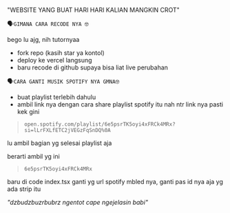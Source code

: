 "WEBSITE YANG BUAT HARI HARI KALIAN MANGKIN CROT"

🗣️`GIMANA CARA RECODE NYA 🤓`

bego lu ajg, nih tutornyaa

- fork repo (kasih star ya kontol)
- deploy ke vercel langsung
- baru recode di github supaya bisa liat live perubahan


🗣️`CARA GANTI MUSIK SPOTIFY NYA GMNA🤓`
- buat playlist terlebih dahulu
- ambil link nya dengan cara share playlist spotify itu
nah ntr link nya pasti kek gini

> ```open.spotify.com/playlist/6e5psrTK5oyi4xFRCk4MRx?si=lLrFXLfETC2jVEGzFqSnDQ%0A```

lu ambil bagian yg selesai playlist aja

berarti ambil yg ini 

> ```6e5psrTK5oyi4xFRCk4MRx```

baru di code index.tsx ganti yg url
spotify mbled nya, ganti pas id nya aja yg ada strip itu

*"dzbudzbuzrbubrz ngentot cape ngejelasin babi"*
